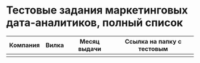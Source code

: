 # Тестовые задания маркетинговых  дата-аналитиков, полный список



| Компания | Вилка | Месяц выдачи | Ссылка на папку с тестовым |
| -------- | ----- | ------------ | -------------------------- |
|          |       |              |                            |
